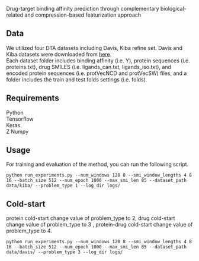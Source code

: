 
Drug-target binding affinity prediction through complementary biological-related and compression-based featurization approach

## Data
We utilized four DTA datasets including Davis, Kiba refine set. Davis and Kiba datasets were downloaded from [here](https://github.com/hkmztrk/DeepDTA/tree/master/data). 
<br/>
Each dataset folder includes binding affinity (i.e. Y), protein sequences (i.e. proteins.txt), drug SMILES (i.e. ligands_can.txt, ligands_iso.txt), and encoded protein sequences (i.e. protVecNCD  and protVecSW) files, and a folder includes the train and test folds settings (i.e. folds).

## Requirements
Python <br/>
Tensorflow <br/>
Keras <br/>Z
Numpy <br/>

  
## Usage
For training and evaluation of the method, you can run the following script.

```
python run_experiments.py --num_windows 128 8 --smi_window_lengths 4 8 16 --batch_size 512 --num_epoch 1000 --max_smi_len 85 --dataset_path data/kiba/ --problem_type 1 --log_dir logs/ 
```


## Cold-start
protein cold-start change value of problem_type to 2, drug cold-start change value of problem_type to 3 , protein-drug cold-start change value of problem_type to 4. 

```
python run_experiments.py --num_windows 128 8 --smi_window_lengths 4 8 16 --batch_size 512 --num_epoch 1000 --max_smi_len 85 --dataset_path data/davis/ --problem_type 3 --log_dir logs/ 
```

